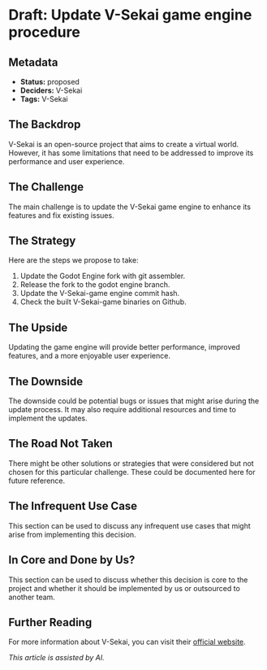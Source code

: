 # Draft: Update V-Sekai game engine procedure

## Metadata

- **Status:** proposed
- **Deciders:** V-Sekai
- **Tags:** V-Sekai

## The Backdrop

V-Sekai is an open-source project that aims to create a virtual world. However, it has some limitations that need to be addressed to improve its performance and user experience.

## The Challenge

The main challenge is to update the V-Sekai game engine to enhance its features and fix existing issues.

## The Strategy

Here are the steps we propose to take:

1. Update the Godot Engine fork with git assembler.
2. Release the fork to the godot engine branch.
3. Update the V-Sekai-game engine commit hash.
4. Check the built V-Sekai-game binaries on Github.

## The Upside

Updating the game engine will provide better performance, improved features, and a more enjoyable user experience.

## The Downside

The downside could be potential bugs or issues that might arise during the update process. It may also require additional resources and time to implement the updates.

## The Road Not Taken

There might be other solutions or strategies that were considered but not chosen for this particular challenge. These could be documented here for future reference.

## The Infrequent Use Case

This section can be used to discuss any infrequent use cases that might arise from implementing this decision.

## In Core and Done by Us?

This section can be used to discuss whether this decision is core to the project and whether it should be implemented by us or outsourced to another team.

## Further Reading

For more information about V-Sekai, you can visit their [official website](https://v-sekai.org/).

_This article is assisted by AI._
